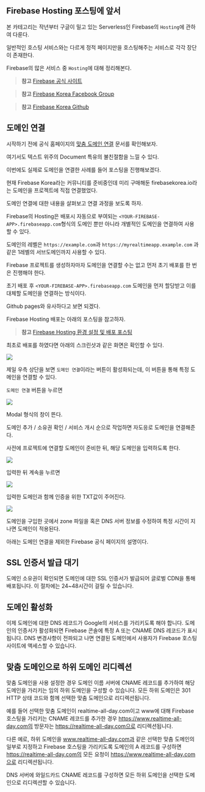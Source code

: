 ## Firebase Hosting 포스팅에 앞서

본 카테고리는 작년부터 구글이 밀고 있는 Serverless인 Firebase의 `Hosting`에 관하여 다룬다.

일반적인 호스팅 서비스와는 다르게 정적 페이지만을 호스팅해주는 서비스로 각각 장단이 존재한다.

Firebase의 많은 서비스 중 `Hosting`에 대해 정리해본다.

> **참고** [Firebase 공식 사이트](https://firebase.google.com)

> **참고** [Firebase Korea Facebook Group](https://www.facebook.com/groups/firebasekorea.io/)

> **참고** [Firebase Korea Github](https://github.com/FirebaseKorea)

## 도메인 연결

시작하기 전에 공식 홈페이지의 [맞춤 도메인 연결](https://firebase.google.com/docs/hosting/custom-domain) 문서를 확인해보자.

여기서도 텍스트 위주의 Document 특유의 불친절함을 느낄 수 있다.

이번에도 실제로 도메인을 연결한 사례를 들어 포스팅을 진행해보겠다.

현재 Firebase Korea라는 커뮤니티를 준비중인데 미리 구매해둔 firebasekorea.io라는 도메인을 프로젝트에 직접 연결했었다.

도메인 연결에 대한 내용을 살펴보고 연결 과정을 보도록 하자.

Firebase의 Hosting은 배포시 자동으로 부여되는 `<YOUR-FIREBASE-APP>.firebaseapp.com`형식의 도메인 뿐만 아니라 개별적인 도메인을 연결하여 사용할 수 있다.

도메인의 레벨은 `https://example.com`과 `https://myrealtimeapp.example.com` 과 같은 1레벨의 서브도메인까지 사용할 수 있다.

Firebase 프로젝트를 생성하자마자 도메인을 연결할 수는 없고 먼저 초기 배포를 한 번은 진행해야 한다.

초기 배포 후 `<YOUR-FIREBASE-APP>.firebaseapp.com` 도메인을 먼저 할당받고 이를 대체할 도메인을 연결하는 방식이다.

Github pages와 유사하다고 보면 되겠다.

Firebase Hosting 배포는 아래의 포스팅을 참고하자.

> **참고** [Firebase Hosting 환경 설정 및 배포 포스팅](http://namhoon.kim/163)

최초로 배포를 하였다면 아래의 스크린샷과 같은 화면은 확인할 수 있다.

![](http://cfile30.uf.tistory.com/image/2630794358FC761A082189)

제일 우측 상단을 보면 `도메인 연결`이라는 버튼이 활성화되는데, 이 버튼을 통해 특정 도메인을 연결할 수 있다.

`도메인 연결` 버튼을 누르면

![](http://cfile9.uf.tistory.com/image/26525E4558FC76732C8863)

Modal 형식의 창이 뜬다.

도메인 추가 / 소유권 확인 / 서비스 개시 순으로 작업하면 자도응로 도메인을 연결해준다.

사전에 프로젝트에 연결할 도메인이 준비한 뒤, 해당 도메인을 입력하도록 한다.

![](http://cfile26.uf.tistory.com/image/257C484F58FC79D91A9516)

입력한 뒤 계속을 누르면

![](http://cfile1.uf.tistory.com/image/217FA04F58FC7B3702631C)

입력한 도메인과 함께 인증을 위한 TXT값이 주어진다.

![](http://cfile29.uf.tistory.com/image/230CD14B58FC7B9D11BBB9)

도메인을 구입한 곳에서 zone 파일을 혹은 DNS 서버 정보를 수정하여 특정 시간이 지나면 도메인이 적용된다.

아래는 도메인 연결을 제외한 Firebase 공식 페이지의 설명이다.

## SSL 인증서 발급 대기

도메인 소유권이 확인되면 도메인에 대한 SSL 인증서가 발급되어 글로벌 CDN을 통해 배포됩니다. 이 절차에는 24~48시간이 걸릴 수 있습니다.

## 도메인 활성화

이제 도메인에 대한 DNS 레코드가 Google의 서비스를 가리키도록 해야 합니다. 도메인의 인증서가 활성화되면 Firebase 콘솔에 특정 A 또는 CNAME DNS 레코드가 표시됩니다. DNS 변경사항이 전파되고 나면 연결된 도메인에서 사용자가 Firebase 호스팅 사이트에 액세스할 수 있습니다.

## 맞춤 도메인으로 하위 도메인 리디렉션

맞춤 도메인을 사용 설정한 경우 도메인 이름 서버에 CNAME 레코드를 추가하여 해당 도메인을 가리키는 임의 하위 도메인을 구성할 수 있습니다. 모든 하위 도메인은 301 HTTP 상태 코드와 함께 선택한 맞춤 도메인으로 리디렉션됩니다.

예를 들어 선택한 맞춤 도메인이 realtime-all-day.com이고 www에 대해 Firebase 호스팅을 가리키는 CNAME 레코드를 추가한 경우 https://www.realtime-all-day.com의 방문자는 https://realtime-all-day.com으로 리디렉션됩니다.

다른 예로, 하위 도메인을 www.realtime-all-day.com과 같은 선택한 맞춤 도메인의 일부로 지정하고 Firebase 호스팅을 가리키도록 도메인의 A 레코드를 구성하면 https://realtime-all-day.com의 모든 요청이 https://www.realtime-all-day.com으로 리디렉션됩니다.

DNS 서버에 와일드카드 CNAME 레코드를 구성하면 모든 하위 도메인을 선택한 도메인으로 리디렉션할 수 있습니다.
